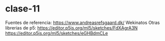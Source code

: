 # clase-11
Fuentes de referencia: https://www.andreasrefsgaard.dk/
Wekinatos
Otras librerias de p5: https://editor.p5js.org/ml5/sketches/FdXAgrA3N
https://editor.p5js.org/ml5/sketches/eGHBdmCLe
